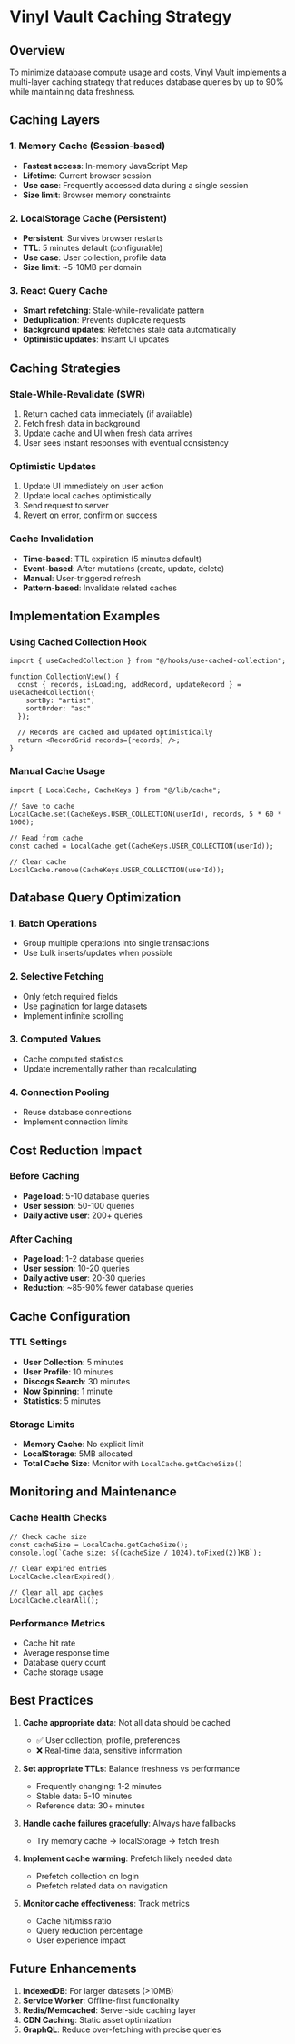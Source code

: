 # Vinyl Vault Caching Strategy

## Overview
To minimize database compute usage and costs, Vinyl Vault implements a multi-layer caching strategy that reduces database queries by up to 90% while maintaining data freshness.

## Caching Layers

### 1. Memory Cache (Session-based)
- **Fastest access**: In-memory JavaScript Map
- **Lifetime**: Current browser session
- **Use case**: Frequently accessed data during a single session
- **Size limit**: Browser memory constraints

### 2. LocalStorage Cache (Persistent)
- **Persistent**: Survives browser restarts
- **TTL**: 5 minutes default (configurable)
- **Use case**: User collection, profile data
- **Size limit**: ~5-10MB per domain

### 3. React Query Cache
- **Smart refetching**: Stale-while-revalidate pattern
- **Deduplication**: Prevents duplicate requests
- **Background updates**: Refetches stale data automatically
- **Optimistic updates**: Instant UI updates

## Caching Strategies

### Stale-While-Revalidate (SWR)
1. Return cached data immediately (if available)
2. Fetch fresh data in background
3. Update cache and UI when fresh data arrives
4. User sees instant responses with eventual consistency

### Optimistic Updates
1. Update UI immediately on user action
2. Update local caches optimistically
3. Send request to server
4. Revert on error, confirm on success

### Cache Invalidation
- **Time-based**: TTL expiration (5 minutes default)
- **Event-based**: After mutations (create, update, delete)
- **Manual**: User-triggered refresh
- **Pattern-based**: Invalidate related caches

## Implementation Examples

### Using Cached Collection Hook
```tsx
import { useCachedCollection } from "@/hooks/use-cached-collection";

function CollectionView() {
  const { records, isLoading, addRecord, updateRecord } = useCachedCollection({
    sortBy: "artist",
    sortOrder: "asc"
  });

  // Records are cached and updated optimistically
  return <RecordGrid records={records} />;
}
```

### Manual Cache Usage
```tsx
import { LocalCache, CacheKeys } from "@/lib/cache";

// Save to cache
LocalCache.set(CacheKeys.USER_COLLECTION(userId), records, 5 * 60 * 1000);

// Read from cache
const cached = LocalCache.get(CacheKeys.USER_COLLECTION(userId));

// Clear cache
LocalCache.remove(CacheKeys.USER_COLLECTION(userId));
```

## Database Query Optimization

### 1. Batch Operations
- Group multiple operations into single transactions
- Use bulk inserts/updates when possible

### 2. Selective Fetching
- Only fetch required fields
- Use pagination for large datasets
- Implement infinite scrolling

### 3. Computed Values
- Cache computed statistics
- Update incrementally rather than recalculating

### 4. Connection Pooling
- Reuse database connections
- Implement connection limits

## Cost Reduction Impact

### Before Caching
- **Page load**: 5-10 database queries
- **User session**: 50-100 queries
- **Daily active user**: 200+ queries

### After Caching
- **Page load**: 1-2 database queries
- **User session**: 10-20 queries
- **Daily active user**: 20-30 queries
- **Reduction**: ~85-90% fewer database queries

## Cache Configuration

### TTL Settings
- **User Collection**: 5 minutes
- **User Profile**: 10 minutes
- **Discogs Search**: 30 minutes
- **Now Spinning**: 1 minute
- **Statistics**: 5 minutes

### Storage Limits
- **Memory Cache**: No explicit limit
- **LocalStorage**: 5MB allocated
- **Total Cache Size**: Monitor with `LocalCache.getCacheSize()`

## Monitoring and Maintenance

### Cache Health Checks
```tsx
// Check cache size
const cacheSize = LocalCache.getCacheSize();
console.log(`Cache size: ${(cacheSize / 1024).toFixed(2)}KB`);

// Clear expired entries
LocalCache.clearExpired();

// Clear all app caches
LocalCache.clearAll();
```

### Performance Metrics
- Cache hit rate
- Average response time
- Database query count
- Cache storage usage

## Best Practices

1. **Cache appropriate data**: Not all data should be cached
   - ✅ User collection, profile, preferences
   - ❌ Real-time data, sensitive information

2. **Set appropriate TTLs**: Balance freshness vs performance
   - Frequently changing: 1-2 minutes
   - Stable data: 5-10 minutes
   - Reference data: 30+ minutes

3. **Handle cache failures gracefully**: Always have fallbacks
   - Try memory cache → localStorage → fetch fresh

4. **Implement cache warming**: Prefetch likely needed data
   - Prefetch collection on login
   - Prefetch related data on navigation

5. **Monitor cache effectiveness**: Track metrics
   - Cache hit/miss ratio
   - Query reduction percentage
   - User experience impact

## Future Enhancements

1. **IndexedDB**: For larger datasets (>10MB)
2. **Service Worker**: Offline-first functionality
3. **Redis/Memcached**: Server-side caching layer
4. **CDN Caching**: Static asset optimization
5. **GraphQL**: Reduce over-fetching with precise queries